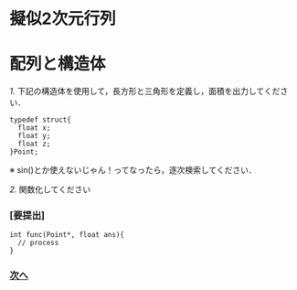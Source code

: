 # 擬似2次元行列


# 配列と構造体

*1.* 下記の構造体を使用して，長方形と三角形を定義し，面積を出力してください．

```
typedef struct{
  float x;
  float y;
  float z;
}Point; 

```

※ sin()とか使えないじゃん！ってなったら，逐次検索してください．

*2.* 関数化してください
### [要提出]

```
int func(Point*, float ans){
  // process
}

```

### [次へ](../5/5.md)
